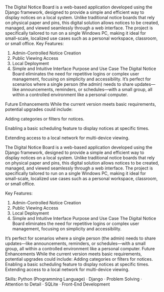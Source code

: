 The Digital Notice Board is a web-based application developed using the Django framework, designed to provide a simple and efficient way to display notices on a local system. Unlike traditional notice boards that rely on physical paper and pins, this digital solution allows notices to be created, managed, and viewed seamlessly through a web interface. The project is specifically tailored to run on a single Windows PC, making it ideal for small-scale, localized use cases such as a personal workspace, classroom, or small office.
Key Features:
1. Admin-Controlled Notice Creation
2. Public Viewing Access
3. Local Deployment
4. Simple and Intuitive Interface
Purpose and Use Case
The Digital Notice Board eliminates the need for repetitive logins or complex user management, focusing on simplicity and accessibility. It’s perfect for scenarios where a single person (the admin) needs to share updates—like announcements, reminders, or schedules—with a small group, all within a controlled environment like a personal computer.

Future Enhancements
While the current version meets basic requirements, potential upgrades could include:

Adding categories or filters for notices.

Enabling a basic scheduling feature to display notices at specific times.

Extending access to a local network for multi-device viewing.

The Digital Notice Board is a web-based application developed using the Django framework, designed to provide a simple and efficient way to display notices on a local system. Unlike traditional notice boards that rely on physical paper and pins, this digital solution allows notices to be created, managed, and viewed seamlessly through a web interface. The project is specifically tailored to run on a single Windows PC, making it ideal for small-scale, localized use cases such as a personal workspace, classroom, or small office. 

Key Features: 
1. Admin-Controlled Notice Creation
2. Public Viewing Access 
3. Local Deployment 
4. Simple and Intuitive Interface Purpose and Use Case The Digital Notice Board eliminates the need for repetitive logins or complex user management, focusing on simplicity and accessibility.


It’s perfect for scenarios where a single person (the admin) needs to share updates—like announcements, reminders, or schedules—with a small group, all within a controlled environment like a personal computer. Future Enhancements While the current version meets basic requirements, potential upgrades could include: Adding categories or filters for notices. Enabling a basic scheduling feature to display notices at specific times. Extending access to a local network for multi-device viewing.

Skills: Python (Programming Language) · Django · Problem Solving · Attention to Detail · SQLite · Front-End Development
